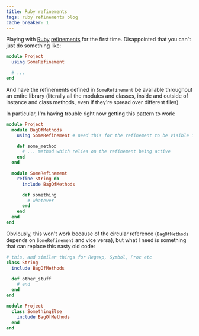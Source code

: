 ```yaml
---
title: Ruby refinements
tags: ruby refinements blog
cache_breaker: 1
---
```


Playing with [Ruby](/wiki/Ruby) [refinements](http://www.ruby-doc.org/core-2.1.3/doc/syntax/refinements_rdoc.html) for the first time. Disappointed that you can't just do something like:

```ruby
module Project
  using SomeRefinement

  # ...
end
```

And have the refinements defined in `SomeRefinement` be available throughout an entire library (literally all the modules and classes, inside and outside of instance and class methods, even if they're spread over different files).

In particular, I'm having trouble right now getting this pattern to work:

```ruby
module Project
  module BagOfMethods
    using SomeRefinement # need this for the refinement to be visible in these methods

    def some_method
      # ... method which relies on the refinement being active
    end
  end

  module SomeRefinement
    refine String do
      include BagOfMethods

      def something
        # whatever
      end
    end
  end
end
```

Obviously, this won't work because of the circular reference (`BagOfMethods` depends on `SomeRefinement` and vice versa), but what I need is something that can replace this nasty old code:

```ruby
# this, and similar things for Regexp, Symbol, Proc etc
class String
  include BagOfMethods

  def other_stuff
    # end
  end
end

module Project
  class SomethingElse
    include BagOfMethods
  end
end
```
